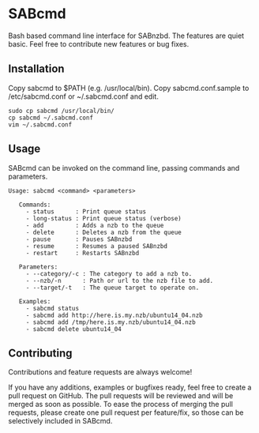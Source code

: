 # SABcmd
Bash based command line interface for SABnzbd. The features are quiet basic.
Feel free to contribute new features or bug fixes.

Installation
--------------

Copy sabcmd to $PATH (e.g. /usr/local/bin).
Copy sabcmd.conf.sample to /etc/sabcmd.conf or ~/.sabcmd.conf and edit.

    sudo cp sabcmd /usr/local/bin/
    cp sabcmd ~/.sabcmd.conf
    vim ~/.sabcmd.conf

Usage
-------
SABcmd can be invoked on the command line, passing commands and parameters.

    Usage: sabcmd <command> <parameters>
    
       Commands:
         - status      : Print queue status
         - long-status : Print queue status (verbose)
         - add         : Adds a nzb to the queue
         - delete      : Deletes a nzb from the queue
         - pause       : Pauses SABnzbd
         - resume      : Resumes a paused SABnzbd
         - restart     : Restarts SABnzbd

       Parameters:
         - --category/-c : The category to add a nzb to.
         - --nzb/-n      : Path or url to the nzb file to add.
         - --target/-t   : The queue target to operate on.
         
       Examples:
         - sabcmd status
         - sabcmd add http://here.is.my.nzb/ubuntu14_04.nzb
         - sabcmd add /tmp/here.is.my.nzb/ubuntu14_04.nzb
         - sabcmd delete ubuntu14_04

Contributing
-------
Contributions and feature requests are always welcome!

If you have any additions, examples or bugfixes ready, feel free to create a pull request on GitHub. The pull requests will be reviewed and will be merged as soon as possible. To ease the process of merging the pull requests, please create one pull request per feature/fix, so those can be selectively included in SABcmd.
